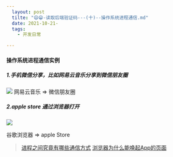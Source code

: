 ```yaml
---
  layout: post
  tilte: "😄😁-读取后端验证码---(十)--操作系统进程通信.md"
  date: 2021-10-21-
  tags: 
    - 开发日常

---
```


#### 操作系统进程通信实例

##### 1.手机微信分享，比如网易云音乐分享到微信朋友圈
![](https://upload-images.jianshu.io/upload_images/15312191-1cd58b5e0f54e973.png?imageMogr2/auto-orient/strip%7CimageView2/2/w/1240)
网易云音乐 => 微信朋友圈

##### 2.apple store 通过浏览器打开

![](https://upload-images.jianshu.io/upload_images/15312191-203d82f85607ff1b.png?imageMogr2/auto-orient/strip%7CimageView2/2/w/1240)

谷歌浏览器 => apple Store



> [进程之间究竟有哪些通信方式](https://github.com/iamshuaidi/algo-basic/blob/master/%E5%AD%A6%E6%93%8D%E4%BD%9C%E7%B3%BB%E7%BB%9F/%E8%AE%B0%E4%B8%80%E6%AC%A1%E9%9D%A2%E8%AF%95%EF%BC%9A%E8%BF%9B%E7%A8%8B%E4%B9%8B%E9%97%B4%E7%A9%B6%E7%AB%9F%E6%9C%89%E5%93%AA%E4%BA%9B%E9%80%9A%E4%BF%A1%E6%96%B9%E5%BC%8F%EF%BC%9F%E5%A6%82%E4%BD%95%E9%80%9A%E4%BF%A1%EF%BC%9F.md)
> [浏览器为什么能唤起App的页面](https://juejin.cn/post/7033751175551942692)
